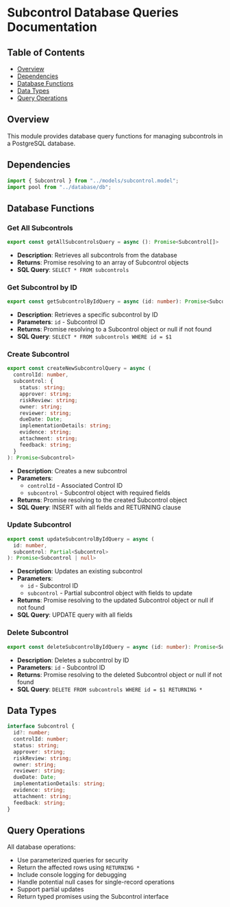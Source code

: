 # Subcontrol Database Queries Documentation

## Table of Contents

- [Overview](#overview)
- [Dependencies](#dependencies)
- [Database Functions](#database-functions)
- [Data Types](#data-types)
- [Query Operations](#query-operations)

## Overview

This module provides database query functions for managing subcontrols in a PostgreSQL database.

## Dependencies

```typescript
import { Subcontrol } from "../models/subcontrol.model";
import pool from "../database/db";
```

## Database Functions

### Get All Subcontrols

```typescript
export const getAllSubcontrolsQuery = async (): Promise<Subcontrol[]>
```

- **Description**: Retrieves all subcontrols from the database
- **Returns**: Promise resolving to an array of Subcontrol objects
- **SQL Query**: `SELECT * FROM subcontrols`

### Get Subcontrol by ID

```typescript
export const getSubcontrolByIdQuery = async (id: number): Promise<Subcontrol | null>
```

- **Description**: Retrieves a specific subcontrol by ID
- **Parameters**: `id` - Subcontrol ID
- **Returns**: Promise resolving to a Subcontrol object or null if not found
- **SQL Query**: `SELECT * FROM subcontrols WHERE id = $1`

### Create Subcontrol

```typescript
export const createNewSubcontrolQuery = async (
  controlId: number,
  subcontrol: {
    status: string;
    approver: string;
    riskReview: string;
    owner: string;
    reviewer: string;
    dueDate: Date;
    implementationDetails: string;
    evidence: string;
    attachment: string;
    feedback: string;
  }
): Promise<Subcontrol>
```

- **Description**: Creates a new subcontrol
- **Parameters**:
  - `controlId` - Associated Control ID
  - `subcontrol` - Subcontrol object with required fields
- **Returns**: Promise resolving to the created Subcontrol object
- **SQL Query**: INSERT with all fields and RETURNING clause

### Update Subcontrol

```typescript
export const updateSubcontrolByIdQuery = async (
  id: number,
  subcontrol: Partial<Subcontrol>
): Promise<Subcontrol | null>
```

- **Description**: Updates an existing subcontrol
- **Parameters**:
  - `id` - Subcontrol ID
  - `subcontrol` - Partial subcontrol object with fields to update
- **Returns**: Promise resolving to the updated Subcontrol object or null if not found
- **SQL Query**: UPDATE query with all fields

### Delete Subcontrol

```typescript
export const deleteSubcontrolByIdQuery = async (id: number): Promise<Subcontrol | null>
```

- **Description**: Deletes a subcontrol by ID
- **Parameters**: `id` - Subcontrol ID
- **Returns**: Promise resolving to the deleted Subcontrol object or null if not found
- **SQL Query**: `DELETE FROM subcontrols WHERE id = $1 RETURNING *`

## Data Types

```typescript
interface Subcontrol {
  id?: number;
  controlId: number;
  status: string;
  approver: string;
  riskReview: string;
  owner: string;
  reviewer: string;
  dueDate: Date;
  implementationDetails: string;
  evidence: string;
  attachment: string;
  feedback: string;
}
```

## Query Operations

All database operations:

- Use parameterized queries for security
- Return the affected rows using `RETURNING *`
- Include console logging for debugging
- Handle potential null cases for single-record operations
- Support partial updates
- Return typed promises using the Subcontrol interface
